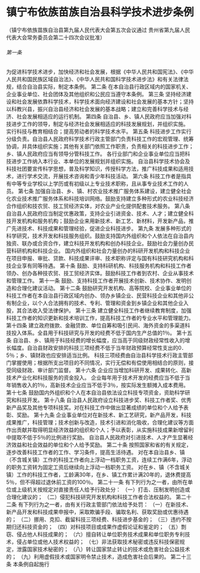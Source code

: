 # 镇宁布依族苗族自治县科学技术进步条例

<!-- INFO END -->

（镇宁布依族苗族自治县第九届人民代表大会第五次会议通过 贵州省第九届人民代表大会常务委员会第二十四次会议批准）

###### 第一条

为促进科学技术进步，加快经济和社会发展，根据《中华人民共和国宪法》、《中华人民共和国民族区域自治法》、《中华人民共和国科学技术进步法》和有关法律法规，结合自治县实际，制定本条例。 第二条 在本自治县行政区域内的国家机关、企业事业单位、社会团体及其他组织和公民应当遵守本条例。 第三条 坚持经济建设和社会发展依靠科学技术，科学技术面向经济建设和社会发展的基本方针；坚持以科教兴县，振兴自治县经济和社会发展的基本战略；建立和完善科学技术与经济、社会发展相适应的运行机制。 第四条 自治县、乡、镇人民政府应当加强对科技进步工作的领导，制定与经济社会发展相适应的科技发展规划，并组织实施。 实行科技与教育相结合；提高劳动者的科学技术水平。 第五条 科技进步工作实行分级负责。自治县人民政府科学技术行政主管部门负责科技工作的宏观管理、统筹协调，并具体组织实施；其他有关部门依照工作职责，负责相关的科技进步工作；乡、镇人民政府应当有领导分管科技工作。 各行业部门和企业事业单位应当把科技进步工作纳入本行业、本单位的发展规划并组织实施。 自治县科学技术协会及科技社团要宣传科学思想，普及科学知识，传授科学方法，推广科技成果和适用技术，进行学术交流，开展技术咨询和青少年科技活动。 第六条 科技工作者是指具有中等专业学校以上学历或有初级以上专业技术职称，且从事专业技术工作的人员。 第七条 加强自治县、乡、镇、村农业技术推广服务体系建设，建立健全社会化农业技术推广服务体系和科技培训网络。鼓励支持建立多种形式的农业科技经济合作组织和技农贸、技工贸经济实体，对农业产业化提供配套技术服务。 第八条 自治县人民政府应当制定优惠政策，支持企业引进资金、技术、人才；建立健全科技开发机构和服务机构；鼓励企业来用新技术、新工艺、新材料，开发新产品，推广先进技术、科技成果和管理经验，促进企业科技进步。 第九条 发展多种形式的科学研究，技术开发和科技服务组织。鼓励支持国内外组织和个人依法在自治县内独资、联办或合资合作，建立科技开发机构和创办科技企业。鼓励社会力量创办民营科研机构和科技企业。 国内外组织和社会力量创办的科研开发机构和科技企业在项目申报、审批、贷款、科技成果评审、技术职称评定与国有科技研究机构和科技企业享有同等待遇。 第十条 鼓励、支持科研机构、科技服务机构和科技工作者领办、创办各种技农贸、技工贸经济实体。鼓励科技工作者到农村、企业从事技术和管理工作。 第十一条 鼓励、支持科技工作者开展技术创新、技术协作、发明创造和合理化建议活动。 第十二条 鼓励研究开发机构、高等院校、企业事业单位的科技工作者在本自治县行政区域内创办、领办乡镇企业、民营科技企业和其他非公有制企业，以个人合法拥有的技术、专利、管理和资金到乡镇企业和其他企业入股，其合法收入受法律保护。 第十三条 建立健全科技工作者继续教育制度，加强科技工作者的知识更新和技术培训工作，提高科技工作者的专业水平和管理能力。 第十四条 建立政府拨款、金融贷款、单位自筹和吸引民间、海外资金的多渠道科技投入体系。全县用于科技研究与开发的经费不低于国内生产总值的1％。 第十五条 自治县、乡、镇用于科技经费的增长幅度，应当高于同级财政经常性收入的增长幅度。自治县财政安排的科技三项经费不低于当年财政预算经常性支出的0．5％；乡、镇财政也应安排适当比例。 科技三项经费由自治县科学技术行政主管部门掌握使用；根据所支出项目的不同情况，实行无偿和有偿使用相结合的原则，接受同级财政、审计部门监督。 第十六条 企业应当增加科研开发、成果转化、高新技术产业化和科技服务的资金投入。 企业每年用于技术开发的经费应当不低于当年销售收入的1％，高新技术企业应当不低于3％，按实际发生额摊入成本费用。 第十七条 鼓励国内外组织和个人在本自治县依法设立科技专项资金，资助科学研究和科技开发。 第十八条 自治县人民政府设立科技进步奖、科技工作者奖、优秀新产品奖及其他专项科技奖。对在科技工作中做出显著成绩的单位和个人给予表彰、奖励。 第十九条 企业事业单位对在新技术、新工艺研究，新产品开发，科技成果推广，科技管理；技术创新与改造，技术引进和消化吸收，合理化建议等方面作出贡献并取得明显经济效益的组织和个人；予以表彰，从实施科技成果新增留利中提取不低于5％的比例进行奖励。 自治县人民政府对引进技术、人才产生显著经济效益和社会效益的单位和个人给予奖励。 第二十条 按照国家和省的有关规定，逐步改善科技工作者的工作、学习条件，提高生活待遇。 对在本自治县乡、镇（不含城关镇）工作的科技工作者向上浮动一档职务工资，连续工作满6年，浮动的职务工资转为固定工资后继续向上浮动一档职务工资。 对在乡、镇（不含城关镇）工作的科技工作者，工龄满30年，在乡、镇工作累计满20年的，退休费提高5％，但不得超过退休前工资的100％。 第二十一条 有下列行为之一者，由所在单位或上级机关按规定对直接责任人给予行政处分： （一）打击、压制发明创造或合理化建议的； （二）侵犯科技研究开发机构和科技工作者合法权益的。 第二十二条 有下列行为之一者，由有关行政主管部门依法给予处罚： （一）在新技术、新产品开发和科技成果申报中，采取欺骗手段、骗取名利、获取奖励或优惠待遇的； （二）挪用、克扣、截留科技三项经费、科技进步基金的； （三）违约不按期归还科技资金的； （四）对科技项目或成果作虚假论证和鉴定的； （五）剽窃、侵占他人科技成果的； （六）擅自转让单位职务技术成果和单位职务专利技术，侵占单位或他人技术权益的； （七）非法获取技术秘密或违反科技保密规定，泄露国家技术秘密的； （八）转让国家禁止转让的技术或危害社会公益技术的； （九）利用虚假技术或国家明令禁止技术，造成危害社会后果的。 第二十三条 本条例自起施行
